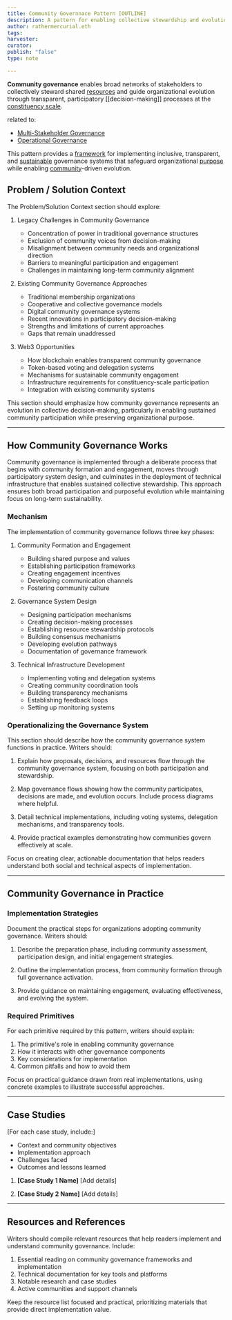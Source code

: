 ```yaml
---
title: Community Governnace Pattern [OUTLINE]
description: A pattern for enabling collective stewardship and evolution of decentralized networks through community-driven decision making at constituency scale
author: rathermercurial.eth
tags: 
harvester: 
curator: 
publish: "false"
type: note

---
```


**Community governance** enables broad networks of stakeholders to collectively steward shared [resources](tags/resources.md) and guide organizational evolution through transparent, participatory [[decision-making]] processes at the [constituency scale](notes/dao-primitives/framework/group-scale/constituency.md).

related to:
- [Multi-Stakeholder Governance](notes/rpp/working-docs/stakeholder-governance.md)
- [Operational Governance](notes/rpp/working-docs/operational-governance.md)

This pattern provides a [framework](tags/frameworks.md) for implementing inclusive, transparent, and [sustainable](tags/sustainability.md) governance systems that safeguard organizational [purpose](tags/purpose.md) while enabling [community](tags/community.md)-driven evolution.

## Problem / Solution Context

The Problem/Solution Context section should explore:

1. Legacy Challenges in Community Governance
   * Concentration of power in traditional governance structures
   * Exclusion of community voices from decision-making
   * Misalignment between community needs and organizational direction
   * Barriers to meaningful participation and engagement
   * Challenges in maintaining long-term community alignment

2. Existing Community Governance Approaches
   * Traditional membership organizations
   * Cooperative and collective governance models
   * Digital community governance systems
   * Recent innovations in participatory decision-making
   * Strengths and limitations of current approaches
   * Gaps that remain unaddressed

3. Web3 Opportunities
   * How blockchain enables transparent community governance
   * Token-based voting and delegation systems
   * Mechanisms for sustainable community engagement
   * Infrastructure requirements for constituency-scale participation
   * Integration with existing community systems

This section should emphasize how community governance represents an evolution in collective decision-making, particularly in enabling sustained community participation while preserving organizational purpose.

---

## How Community Governance Works

Community governance is implemented through a deliberate process that begins with community formation and engagement, moves through participatory system design, and culminates in the deployment of technical infrastructure that enables sustained collective stewardship. This approach ensures both broad participation and purposeful evolution while maintaining focus on long-term sustainability.

### Mechanism

The implementation of community governance follows three key phases:

1. Community Formation and Engagement
   * Building shared purpose and values
   * Establishing participation frameworks
   * Creating engagement incentives
   * Developing communication channels
   * Fostering community culture

2. Governance System Design
   * Designing participation mechanisms
   * Creating decision-making processes
   * Establishing resource stewardship protocols
   * Building consensus mechanisms
   * Developing evolution pathways
   * Documentation of governance framework

3. Technical Infrastructure Development
   * Implementing voting and delegation systems
   * Creating community coordination tools
   * Building transparency mechanisms
   * Establishing feedback loops
   * Setting up monitoring systems

### Operationalizing the Governance System

This section should describe how the community governance system functions in practice. Writers should:

1. Explain how proposals, decisions, and resources flow through the community governance system, focusing on both participation and stewardship.

2. Map governance flows showing how the community participates, decisions are made, and evolution occurs. Include process diagrams where helpful.

3. Detail technical implementations, including voting systems, delegation mechanisms, and transparency tools.

4. Provide practical examples demonstrating how communities govern effectively at scale.

Focus on creating clear, actionable documentation that helps readers understand both social and technical aspects of implementation.

---

## Community Governance in Practice

### Implementation Strategies

Document the practical steps for organizations adopting community governance. Writers should:

1. Describe the preparation phase, including community assessment, participation design, and initial engagement strategies.

2. Outline the implementation process, from community formation through full governance activation.

3. Provide guidance on maintaining engagement, evaluating effectiveness, and evolving the system.

### Required Primitives

For each primitive required by this pattern, writers should explain:
1. The primitive's role in enabling community governance
2. How it interacts with other governance components
3. Key considerations for implementation
4. Common pitfalls and how to avoid them

Focus on practical guidance drawn from real implementations, using concrete examples to illustrate successful approaches.

---

## Case Studies

[For each case study, include:]
- Context and community objectives
- Implementation approach
- Challenges faced
- Outcomes and lessons learned

1. **[Case Study 1 Name]**
   [Add details]

2. **[Case Study 2 Name]**
   [Add details]

---

## Resources and References

Writers should compile relevant resources that help readers implement and understand community governance. Include:

1. Essential reading on community governance frameworks and implementation
2. Technical documentation for key tools and platforms
3. Notable research and case studies
4. Active communities and support channels

Keep the resource list focused and practical, prioritizing materials that provide direct implementation value.

